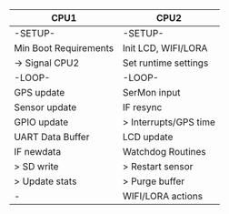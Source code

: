 
|  CPU1  |  CPU2  |
| ------ | ------ |
| -SETUP- | -SETUP- |
| Min Boot Requirements | Init LCD, WIFI/LORA |
| -> Signal CPU2 | Set runtime settings|
| -LOOP- | -LOOP- |
| GPS update | SerMon input |
| Sensor update | IF resync |
| GPIO update |  > Interrupts/GPS time |
| UART Data Buffer | LCD update |
| IF newdata | Watchdog Routines |
|  > SD write |  > Restart sensor |
|  > Update stats |  > Purge buffer |
| - | WIFI/LORA actions |